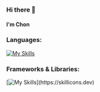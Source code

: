 ### Hi there 👋

#### I'm Chon 

<!--
**chon26909/chon26909** is a ✨ _special_ ✨ repository because its `README.md` (this file) appears on your GitHub profile.

Here are some ideas to get you started:

- 🔭 I’m currently working on ...
- 🌱 I’m currently learning ...
- 👯 I’m looking to collaborate on ...
- 🤔 I’m looking for help with ...
- 💬 Ask me about ...
- 📫 How to reach me: ...
- 😄 Pronouns: ...
- ⚡ Fun fact: ...
-->

### Languages:

[![My Skills](https://skillicons.dev/icons?i=ts,js,html,css,python,cpp,go,dart)](https://skillicons.dev)

### Frameworks & Libraries:
[![My Skills](https://skillicons.dev/icons?i=react,redux,nextjs,vue,nuxtjs,angular,tailwind,express,figma,githubactions,docker,arduino,linux,nginx,nodejs,postman,redis,)](https://skillicons.dev)
